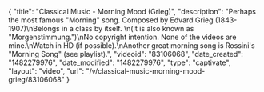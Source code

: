 {
    "title": "Classical Music - Morning Mood (Grieg)",
    "description": "Perhaps the most famous \"Morning\" song.  Composed by Edvard Grieg (1843-1907)\nBelongs in a class by itself.  \n(It is also known as \"Morgenstimmung.\")\nNo copyright intention.  None of the videos are mine.\nWatch in HD (if possible).\nAnother great morning song is Rossini's \"Morning Song\" (see playlist).",
    "videoid": "83106068",
    "date_created": "1482279976",
    "date_modified": "1482279976",
    "type": "captivate",
    "layout": "video",
    "url": "\/v\/classical-music-morning-mood-grieg\/83106068"
}
